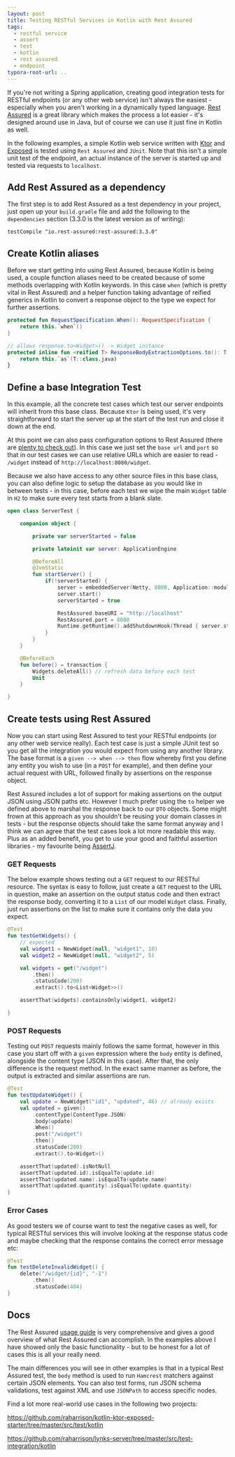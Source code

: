 ```yaml
---
layout: post
title: Testing RESTful Services in Kotlin with Rest Assured
tags:
  - restful service
  - assert
  - test
  - kotlin
  - rest assured
  - endpoint
typora-root-url: ..
---
```


If you're not writing a Spring application, creating good integration tests for RESTful endpoints (or any other web service) isn't always the easiest - especially when you aren't working in a dynamically typed language. [Rest Assured](http://rest-assured.io/) is a great library which makes the process a lot easier - it's designed around use in Java, but of course we can use it just fine in Kotlin as well.

In the following examples, a simple Kotlin web service written with [Ktor](https://ktor.io/) and [Exposed](https://github.com/JetBrains/Exposed) is tested using `Rest Assured` and `JUnit`. Note that this isn't a simple unit test of the endpoint, an actual instance of the server is started up and tested via requests to `localhost`.

## Add Rest Assured as a dependency

The first step is to add Rest Assured as a test dependency in your project, just open up your `build.gradle` file and add the following to the `dependencies` section (3.3.0 is the latest version as of writing):

`testCompile "io.rest-assured:rest-assured:3.3.0"`

## Create Kotlin aliases

Before we start getting into using Rest Assured, because Kotlin is being used, a couple function aliases need to be created because of some methods overlapping with Kotlin keywords. In this case `when` (which is pretty vital in Rest Assured) and a helper function taking advantage of reified generics in Kotlin to convert a response object to the type we expect for further assertions.

```kotlin
protected fun RequestSpecification.When(): RequestSpecification {
    return this.`when`()
}

// allows response.to<Widget>() -> Widget instance
protected inline fun <reified T> ResponseBodyExtractionOptions.to(): T {
    return this.`as`(T::class.java)
}
```

## Define a base Integration Test

In this example, all the concrete test cases which test our server endpoints will inherit from this base class. Because `Ktor` is being used, it's very straightforward to start the server up at the start of the test run and close it down at the end.

At this point we can also pass configuration options to Rest Assured (there are [plenty to check out](https://github.com/rest-assured/rest-assured/wiki/Usage)). In this case we just set the `base url` and `port` so that in our test cases we can use relative URLs which are easier to read - `/widget` instead of `http://localhost:8080/widget`.

Because we also have access to any other source files in this base class, you can also define logic to setup the database as you would like in between tests - in this case, before each test we wipe the main `Widget` table in `H2` to make sure every test starts from a blank slate.

```kotlin
open class ServerTest {

    companion object {

        private var serverStarted = false

        private lateinit var server: ApplicationEngine

        @BeforeAll
        @JvmStatic
        fun startServer() {
            if(!serverStarted) {
                server = embeddedServer(Netty, 8080, Application::module)
                server.start()
                serverStarted = true

                RestAssured.baseURI = "http://localhost"
                RestAssured.port = 8080
                Runtime.getRuntime().addShutdownHook(Thread { server.stop(0, 0, TimeUnit.SECONDS) })
            }
        }
    }

    @BeforeEach
    fun before() = transaction {
        Widgets.deleteAll() // refresh data before each test
        Unit
    }

}
```

## Create tests using Rest Assured

Now you can start using Rest Assured to test your RESTful endpoints (or any other web service really). Each test case is just a simple JUnit test so you get all the integration you would expect from using any another library. The base format is a `given --> when --> then` flow whereby first you define any entity you wish to use (in a `POST` for example), and then define your actual request with URL, followed finally by assertions on the response object.

Rest Assured includes a lot of support for making assertions on the output JSON using JSON paths etc. However I much prefer using the `to` helper we defined above to marshal the response back to our `DTO` objects. Some might frown at this approach as you shouldn't be reusing your domain classes in tests - but the response objects should take the same format anyway and I think we can agree that the test cases look a lot more readable this way. Plus as an added benefit, you get to use your good and faithful assertion libraries - my favourite being [AssertJ](http://joel-costigliola.github.io/assertj/).

### GET Requests

The below example shows testing out a `GET` request to our RESTful resource. The syntax is easy to follow, just create a `GET` request to the URL in question, make an assertion on the output status code and then extract the response body, converting it to a `List` of our model `Widget` class. Finally, just run assertions on the list to make sure it contains only the data you expect.

```kotlin
@Test
fun testGetWidgets() {
    // expected
    val widget1 = NewWidget(null, "widget1", 10)
    val widget2 = NewWidget(null, "widget2", 5)

    val widgets = get("/widget")
    	.then()
    	.statusCode(200)
    	.extract().to<List<Widget>>()

    assertThat(widgets).containsOnly(widget1, widget2)

}
```

### POST Requests

Testing out `POST` requests mainly follows the same format, however in this case you start off with a `given` expression where the `body` entity is defined, alongside the content type (JSON in this case). After that, the only difference is the request method. In the exact same manner as before, the output is extracted and similar assertions are run.

```kotlin
@Test
fun testUpdateWidget() {
    val update = NewWidget("id1", "updated", 46) // already exists
    val updated = given()
        .contentType(ContentType.JSON)
        .body(update)
        .When()
        .post("/widget")
        .then()
        .statusCode(200)
        .extract().to<Widget>()

    assertThat(updated).isNotNull
    assertThat(updated.id).isEqualTo(update.id)
    assertThat(updated.name).isEqualTo(update.name)
    assertThat(updated.quantity).isEqualTo(update.quantity)
}
```

### Error Cases

As good testers we of course want to test the negative cases as well, for typical RESTful services this will involve looking at the response status code and maybe checking that the response contains the correct error message etc:

```kotlin
@Test
fun testDeleteInvalidWidget() {
    delete("/widget/{id}", "-1")
        .then()
        .statusCode(404)
}
```

## Docs

The Rest Assured [usage guide](https://github.com/rest-assured/rest-assured/wiki/Usage) is very comprehensive and gives a good overview of what Rest Assured can accomplish. In the examples above I have showed only the basic functionality - but to be honest for a lot of cases this is all your really need.

The main differences you will see in other examples is that in a typical Rest Assured test, the `body` method is used to run `Hamcrest` matchers against certain JSON elements. You can also test forms, run JSON schema validations, test against XML and use `JSONPath` to access specific nodes.

Find a lot more real-world use cases in the following two projects:

<https://github.com/raharrison/kotlin-ktor-exposed-starter/tree/master/src/test/kotlin>

<https://github.com/raharrison/lynks-server/tree/master/src/test-integration/kotlin>
